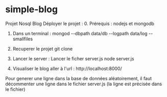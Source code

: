 # simple-blog
Projet Nosql Blog
Déployer le projet : 
0. Prérequis :
nodejs et mongodb
1) Dans un terminal :
mongod --dbpath data/db --logpath data/log --smallfiles

2) Recuperer le projet
git clone 

3. Lancer le server : 
Lancer le ficher server.js 
node server.js

4. Visualiser le blog
aller à l'url : 
http://localhost:8000/



Pour generer une ligne dans la base de données aléatoirement, il faut décommenter une ligne dans le fichier server.js (la ligne est précisée dans le fichier)
